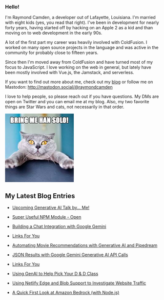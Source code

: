 ### Hello!

I'm Raymond Camden, a developer out of Lafayette, Louisiana. I'm married with eight kids (yes, you read that right). I've been in development for nearly forty years, having started off by hacking on an Apple 2 as a kid and than moving on to web development in the early 90s.

A lot of the first part my career was heavily involved with ColdFusion. I worked on many open source projects in the language and was active in the community for probably close to fifteen years. 

Since then I'm moved away from ColdFusion and have turned most of my focus to JavaScript. I love working on the web in general, but lately have been mostly involved with Vue.js, the Jamstack, and serverless. 

If you want to find out more about me, check out my [blog](https://www.raymondcamden.com) or follow me on Mastodon: <http://mastodon.social/@raymondcamden>

I love to help people, so please reach out if you have questions. My DMs are open on Twitter and you can email me at my blog. Also, my two favorite things are Star Wars and cats, not necessarily in that order.

![Star Wars cat](https://raw.githubusercontent.com/cfjedimaster/cfjedimaster/master/cat.jpg)

<!-- RSS -->
## My Latest Blog Entries

* [Upcoming Generative AI Talk by... Me!](https://www.raymondcamden.com/2024/05/08/upcoming-generative-ai-talk-by-me)

* [Super Useful NPM Module - Open](https://www.raymondcamden.com/2024/05/03/super-useful-npm-module-open)

* [Building a Chat Integration with Google Gemini](https://www.raymondcamden.com/2024/04/30/building-a-chat-integration-with-google-gemini)

* [Links For You](https://www.raymondcamden.com/2024/04/28/links-for-you)

* [Automating Movie Recommendations with Generative AI and Pipedream](https://www.raymondcamden.com/2024/04/26/automating-movie-recommendations-with-generative-ai-and-pipedream)

* [JSON Results with Google Gemini Generative AI API Calls](https://www.raymondcamden.com/2024/04/17/json-results-with-google-gemini-generative-ai-api-calls)

* [Links For You](https://www.raymondcamden.com/2024/04/14/links-for-you)

* [Using GenAI to Help Pick Your D & D Class](https://www.raymondcamden.com/2024/04/11/using-genai-to-help-pick-your-d--d-class)

* [Using Netlify Edge and Blob Support to Investigate Website Traffic](https://www.raymondcamden.com/2024/04/06/using-netlify-edge-and-blob-support-to-investigate-website-traffic)

* [A Quick First Look at Amazon Bedrock (with Node.js)](https://www.raymondcamden.com/2024/04/04/a-quick-first-look-at-amazon-bedrock-with-nodejs)

<!-- ENDRSS -->

